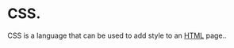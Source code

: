 # CSS.































































































































































































































































































































































































































































































































CSS is a language that can be used to add style to an [HTML](/wiki/HTML) page..